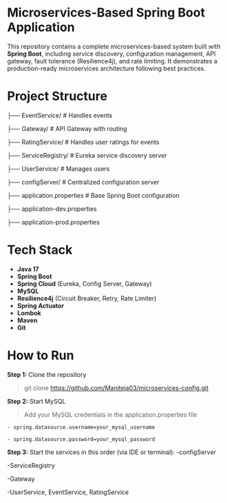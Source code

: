 # Microservices-Based Spring Boot Application
This repository contains a complete microservices-based system built with **Spring Boot**, including service discovery, configuration management, API gateway, fault tolerance (Resilience4j), and rate limiting. It demonstrates a production-ready microservices architecture following best practices.

# Project Structure
├── EventService/ # Handles events

├── Gateway/ # API Gateway with routing

├── RatingService/ # Handles user ratings for events

├── ServiceRegistry/ # Eureka service discovery server

├── UserService/ # Manages users

├── configServer/ # Centralized configuration server

├── application.properties # Base Spring Boot configuration

├── application-dev.properties

├── application-prod.properties

# Tech Stack

- **Java 17**
- **Spring Boot**
- **Spring Cloud** (Eureka, Config Server, Gateway)
- **MySQL**
- **Resilience4j** (Circuit Breaker, Retry, Rate Limiter)
- **Spring Actuator**
- **Lombok**
- **Maven**
- **Git**

  
# How to Run

**Step 1:** Clone the repository  
  > git clone https://github.com/Maniteja03/microservices-config.git

**Step 2:** Start MySQL
  >Add your MySQL credentials in the application.properties file

    - spring.datasource.username=your_mysql_username
    
    - spring.datasource.password=your_mysql_password

**Step 3:** Start the services in this order (via IDE or terminal):
  -configServer
  
  -ServiceRegistry
  
  -Gateway
  
  -UserService, EventService, RatingService
 

